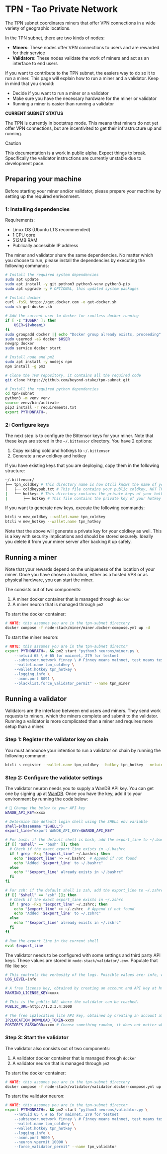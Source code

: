 # TPN - Tao Private Network

The TPN subnet coordinares miners that offer VPN connections in a wide variety of geographic locations.

In the TPN subnet, there are two kinds of nodes:

- **Miners**: These nodes offer VPN connections to users and are rewarded for their service
- **Validators**: These nodes validate the work of miners and act as an interface to end users

If you want to contribute to the TPN subnet, the easiers way to do so it to run a miner. This page will explain how to run a miner and a validator. Keep in mind that you should:

- Decide if you want to run a miner or a validator
- Make sure you have the necessary hardware for the miner or validator
- Running a miner is easier than running a validator

**CURRENT SUBNET STATUS**

The TPN is currently in bootstrap mode. This means that miners do not yet offer VPN connections, but are incentivited to get their infrastructure up and running.


> [!CAUTION]
> This documentation is a work in public alpha. Expect things to break. Specifically the validator instructions are currently unstable due to development pace.

## Preparing your machine

Before starting your miner and/or validator, please prepare your machine by setting up the required enrivonment.

### 1: Installing dependencies

Requirements:

- Linux OS (Ubuntu LTS recommended)
- 1 CPU core
- 512MB RAM
- Publically accessible IP address


The miner and validator share the same dependencies. No matter which you choose to run, please install the dependencies by executing the following commands:

```bash
# Install the required system dependencies
sudo apt update
sudo apt install -y git python3 python3-venv python3-pip
sudo apt upgrade -y # OPTIONAL, this updated system packages

# Install docker
curl -fsSL https://get.docker.com -o get-docker.sh
sudo sh get-docker.sh

# Add the current user to docker for rootless docker running
if [ -z "$USER" ]; then
    USER=$(whoami)
fi
sudo groupadd docker || echo "Docker group already exists, proceeding"
sudo usermod -aG docker $USER
newgrp docker
sudo service docker start

# Install node and pm2
sudo apt install -y nodejs npm
npm install -g pm2

# Clone the TPN repository, it contains all the required code
git clone https://github.com/beyond-stake/tpn-subnet.git

# Install the required python dependencies
cd tpn-subnet
python3 -m venv venv
source venv/bin/activate
pip3 install -r requirements.txt
export PYTHONPATH=.
```

### 2: Configure keys

The next step is to configure the Bittensor keys for your miner. Note that these keys are stored in the `~/.bittensor` directory. You have 2 options:

1. Copy existing cold and hotkeys to `~/.bittensor`
2. Generate a new coldkey and hotkey

If you have existing keys that you are deploying, copy them in the following structure:

```bash
~/.bittensor/
├── tpn_coldkey # This directory name is how btcli knows the name of your coldkey
│   ├── coldkeypub.txt # This file contains your public coldkey, NOT THE PRIVATE KEY, the miner machine does not need the private key
|   └── hotkeys # This directory contains the private keys of your hotkeys
|       ├── hotkey # This file contains the private key of your hotkey in json format
```

If you want to generate new keys, execute the following commands:

```bash
btcli w new_coldkey --wallet.name tpn_coldkey
btcli w new_hotkey --wallet.name tpn_hotkey
``` 

Note that the above will generate a private key for your coldkey as well. This is a key with security implications and should be stored securely. Ideally you delete it from your miner server after backing it up safely.

## Running a miner

Note that your rewards depend on the uniqueness of the location of your miner. Once you have chosen a location, either as a hosted VPS or as physical hardware, you can start the miner.

The consists out of two components:

1. A miner docker container that is managed through `docker`
2. A miner neuron that is managed through `pm2`

To start the docker container:

```bash
# NOTE: this assumes you are in the tpn-subnet directory
docker compose -f node-stack/miner/miner.docker-compose.yml up -d
```

To start the miner neuron:

```bash
# NOTE: this assumes you are in the tpn-subnet director
export PYTHONPATH=. && pm2 start "python3 neurons/miner.py \
    --netuid 65 \ # 65 for mainnet, 279 for testnet
    --subtensor.network finney \ # Finney means mainnet, test means testnet
    --wallet.name tpn_coldkey \
    --wallet.hotkey tpn_hotkey \
    --logging.info \
    --axon.port 8091 \
    --blacklist.force_validator_permit" --name tpn_miner
```

## Running a validator

Validators are the interface between end users and miners. They send work requests to miners, which the miners complete and submit to the validator. Running a validator is more complicated than a miner and requires more setup than a miner.

### Step 1: Register the validator key on chain

You must announce your intention to run a validator on chain by running the following command:

```bash
btcli s register --wallet.name tpn_coldkey --hotkey tpn_hotkey --netuid 279
```

### Step 2: Configure the validator settings

The validator neuron needs you to supply a WanDB API key. You can get one by signing up at [WanDB](https://wandb.ai/site). Once you have the key, add it to your environment by running the code below:

```bash
# 🚨 Change the below to your API key
WANDB_API_KEY=xxxx

# Determine the default login shell using the SHELL env variable
shell=$(basename "$SHELL")
export_line="export WANDB_API_KEY=$WANDB_API_KEY"

# For bash: if the default shell is bash, add the export_line to ~/.bashrc if not present
if [[ "$shell" == "bash" ]]; then
  # Check if the exact export_line exists in ~/.bashrc
  if ! grep -Fxq "$export_line" ~/.bashrc; then
    echo "$export_line" >> ~/.bashrc  # Append if not found
    echo "Added '$export_line' to ~/.bashrc"
  else
    echo "'$export_line' already exists in ~/.bashrc"
  fi
fi

# For zsh: if the default shell is zsh, add the export_line to ~/.zshrc if not present
if [[ "$shell" == "zsh" ]]; then
  # Check if the exact export_line exists in ~/.zshrc
  if ! grep -Fxq "$export_line" ~/.zshrc; then
    echo "$export_line" >> ~/.zshrc  # Append if not found
    echo "Added '$export_line' to ~/.zshrc"
  else
    echo "'$export_line' already exists in ~/.zshrc"
  fi
fi

# Run the export line in the current shell
eval $export_line
```

The validator needs to be configured with some settings and third party API keys. These values are stored in `node-stack/validator/.env`. Populate that file like so:

```bash
# This controls the verbosity of the logs. Possible values are: info, warn, error
LOG_LEVEL=info

# A free license key, obtained by creating an account and API key at http://maxmind.com/en/accounts/
MAXMIND_LICENSE_KEY=xxxx

# This is the public URL where the validator can be reached.
PUBLIC_URL=http://1.2.3.4:3000

# The free ip2location lite API key, obtained by creating an account at https://lite.ip2location.com/login
IP2LOCATION_DOWNLOAD_TOKEN=xxxx
POSTGRES_PASSWORD=xxxx # Choose something random, it does not matter what.
```

### Step 3: Start the validator

The validator also consists out of two components:

1. A validator docker container that is managed through `docker`
2. A validator neuron that is managed through `pm2`

To start the docker container:

```bash
# NOTE: this assumes you are in the tpn-subnet directory
docker compose -f node-stack/validator/validator.docker-compose.yml up -d
```

To start the validator neuron:

```bash
# NOTE: this assumes you are in the tpn-subnet director
export PYTHONPATH=. && pm2 start "python3 neurons/validator.py \
    --netuid 65 \ # 65 for mainnet, 279 for testnet
    --subtensor.network finney \ # Finney means mainnet, test means testnet
    --wallet.name tpn_coldkey \
    --wallet.hotkey tpn_hotkey \
    --logging.info \
    --axon.port 9000 \
    --neuron.vpermit 10000 \
    --force_validator_permit" --name tpn_validator
```
